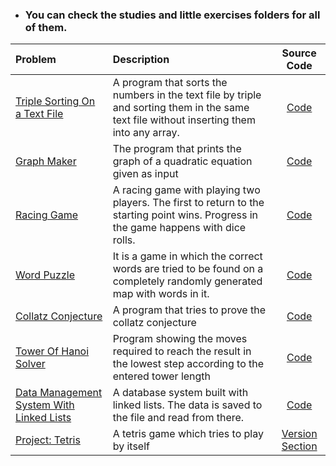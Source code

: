 * ### You can check the studies and little exercises folders for all of them.


|Problem    |Description |Source Code   |
|:-----------|:-|:--------------:|
|[Triple Sorting On a Text File](https://github.com/meteahmetyakar/exercises/tree/main/studies/3.triple%20sorting%20without%20arrays)|A program that sorts the numbers in the text file by triple and sorting them in the same text file without inserting them into any array.|[Code](https://github.com/meteahmetyakar/exercises/blob/main/studies/3.triple%20sorting%20without%20arrays/source%20code/main.c)
|[Graph Maker](https://github.com/meteahmetyakar/exercises/tree/main/studies/4.graph%20maker)|The program that prints the graph of a quadratic equation given as input|[Code](https://github.com/meteahmetyakar/exercises/blob/main/studies/4.graph%20maker/source%20code/main.c)
|[Racing Game](https://github.com/meteahmetyakar/exercises/tree/main/studies/6.mini%20racing%20game)|A racing game with playing two players. The first to return to the starting point wins. Progress in the game happens with dice rolls.|[Code](https://github.com/meteahmetyakar/exercises/blob/main/studies/6.mini%20racing%20game/source%20code/main.c)
|[Word Puzzle](https://github.com/meteahmetyakar/exercises/tree/main/studies/7.word%20puzzle)|It is a game in which the correct words are tried to be found on a completely randomly generated map with words in it.|[Code](https://github.com/meteahmetyakar/exercises/blob/main/studies/7.word%20puzzle/source%20code/main.c)
|[Collatz Conjecture](https://github.com/meteahmetyakar/exercises/tree/main/studies/8.collatz%20conjecture%20with%20recursive%20solution)|A program that tries to prove the collatz conjecture|[Code](https://github.com/meteahmetyakar/exercises/blob/main/studies/8.collatz%20conjecture%20with%20recursive%20solution/source%20code/util.c)
|[Tower Of Hanoi Solver](https://github.com/meteahmetyakar/exercises/tree/main/studies/10.tower%20of%20hanoi%20solver)|Program showing the moves required to reach the result in the lowest step according to the entered tower length|[Code](https://github.com/meteahmetyakar/exercises/blob/main/studies/10.tower%20of%20hanoi%20solver/source%20code/main.c)
|[Data Management System With Linked Lists](https://github.com/meteahmetyakar/exercises/tree/main/studies/12.DMS%20with%20linked%20lists)|A database system built with linked lists. The data is saved to the file and read from there.|[Code](https://github.com/meteahmetyakar/exercises/blob/main/studies/12.DMS%20with%20linked%20lists/source%20code/main.c)
|[Project: Tetris](https://github.com/meteahmetyakar/Project-Tetris)|A tetris game which tries to play by itself|[Version Section](https://github.com/meteahmetyakar/Project-Tetris)
